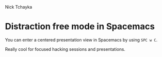 Nick Tchayka

# Distraction free mode in Spacemacs


You can enter a centered presentation view in Spacemacs by
using `SPC w C`.

Really cool for focused hacking sessions and presentations.

